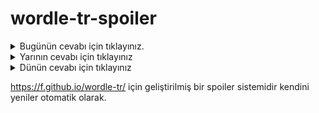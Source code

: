 # wordle-tr-spoiler

<details>
  <summary>Bugünün cevabı için tıklayınız.</summary>
  <br>
    <b> tutaç </b>
</details>

<details>
  <summary>Yarının cevabı için tıklayınız</summary>
  <br>
   <b> debil </b>
</details>

<details>
  <summary>Dünün cevabı için tıklayınız </summary>
  <br>
  <b> pişim </b>
</details>

https://f.github.io/wordle-tr/ için geliştirilmiş bir spoiler sistemidir kendini yeniler otomatik olarak.

